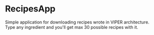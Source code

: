 # RecipesApp

Simple application for downloading recipes wrote in VIPER architecture.
Type any ingredient and you'll get max 30 possible recipes with it.  
